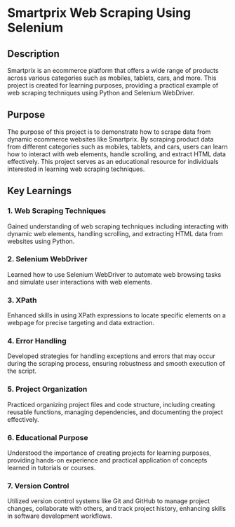 # Smartprix Web Scraping Using Selenium

## Description

Smartprix is an ecommerce platform that offers a wide range of products across various categories such as mobiles, tablets, cars, and more. This project is created for learning purposes, providing a practical example of web scraping techniques using Python and Selenium WebDriver.

## Purpose

The purpose of this project is to demonstrate how to scrape data from dynamic ecommerce websites like Smartprix. By scraping product data from different categories such as mobiles, tablets, and cars, users can learn how to interact with web elements, handle scrolling, and extract HTML data effectively. This project serves as an educational resource for individuals interested in learning web scraping techniques.

## Key Learnings

### 1. Web Scraping Techniques

Gained understanding of web scraping techniques including interacting with dynamic web elements, handling scrolling, and extracting HTML data from websites using Python.

### 2. Selenium WebDriver

Learned how to use Selenium WebDriver to automate web browsing tasks and simulate user interactions with web elements.

### 3. XPath

Enhanced skills in using XPath expressions to locate specific elements on a webpage for precise targeting and data extraction.

### 4. Error Handling

Developed strategies for handling exceptions and errors that may occur during the scraping process, ensuring robustness and smooth execution of the script.

### 5. Project Organization

Practiced organizing project files and code structure, including creating reusable functions, managing dependencies, and documenting the project effectively.

### 6. Educational Purpose

Understood the importance of creating projects for learning purposes, providing hands-on experience and practical application of concepts learned in tutorials or courses.

### 7. Version Control

Utilized version control systems like Git and GitHub to manage project changes, collaborate with others, and track project history, enhancing skills in software development workflows.
